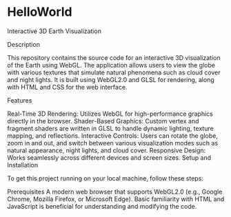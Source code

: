 # HelloWorld
Interactive 3D Earth Visualization

Description

This repository contains the source code for an interactive 3D visualization of the Earth using WebGL. The application allows users to view the globe with various textures that simulate natural phenomena such as cloud cover and night lights. It is built using WebGL2.0 and GLSL for rendering, along with HTML and CSS for the web interface.

Features

Real-Time 3D Rendering: Utilizes WebGL for high-performance graphics directly in the browser.
Shader-Based Graphics: Custom vertex and fragment shaders are written in GLSL to handle dynamic lighting, texture mapping, and reflections.
Interactive Controls: Users can rotate the globe, zoom in and out, and switch between various visualization modes such as natural appearance, night lights, and cloud cover.
Responsive Design: Works seamlessly across different devices and screen sizes.
Setup and Installation

To get this project running on your local machine, follow these steps:

Prerequisites
A modern web browser that supports WebGL2.0 (e.g., Google Chrome, Mozilla Firefox, or Microsoft Edge).
Basic familiarity with HTML and JavaScript is beneficial for understanding and modifying the code.

